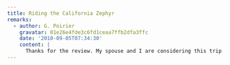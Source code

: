 ```yaml
---
title: Riding the California Zephyr
remarks:
  - author: G. Poirier
    gravatar: 01e26e4fde3c6fd1ceaa7ffb2dfa3ffc
    date: '2010-09-05T07:34:30'
    content: |
      Thanks for the review. My spouse and I are considering this trip. I appreciate the review.
---
```


